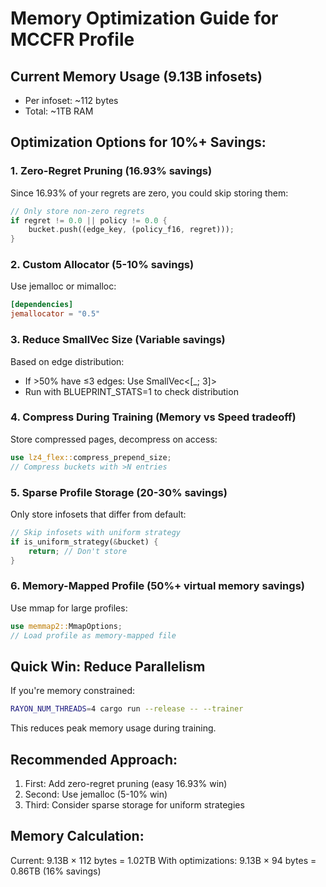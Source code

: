 # Memory Optimization Guide for MCCFR Profile

## Current Memory Usage (9.13B infosets)
- Per infoset: ~112 bytes
- Total: ~1TB RAM

## Optimization Options for 10%+ Savings:

### 1. **Zero-Regret Pruning** (16.93% savings)
Since 16.93% of your regrets are zero, you could skip storing them:
```rust
// Only store non-zero regrets
if regret != 0.0 || policy != 0.0 {
    bucket.push((edge_key, (policy_f16, regret)));
}
```

### 2. **Custom Allocator** (5-10% savings)
Use jemalloc or mimalloc:
```toml
[dependencies]
jemallocator = "0.5"
```

### 3. **Reduce SmallVec Size** (Variable savings)
Based on edge distribution:
- If >50% have ≤3 edges: Use SmallVec<[_; 3]>
- Run with BLUEPRINT_STATS=1 to check distribution

### 4. **Compress During Training** (Memory vs Speed tradeoff)
Store compressed pages, decompress on access:
```rust
use lz4_flex::compress_prepend_size;
// Compress buckets with >N entries
```

### 5. **Sparse Profile Storage** (20-30% savings)
Only store infosets that differ from default:
```rust
// Skip infosets with uniform strategy
if is_uniform_strategy(&bucket) {
    return; // Don't store
}
```

### 6. **Memory-Mapped Profile** (50%+ virtual memory savings)
Use mmap for large profiles:
```rust
use memmap2::MmapOptions;
// Load profile as memory-mapped file
```

## Quick Win: Reduce Parallelism
If you're memory constrained:
```bash
RAYON_NUM_THREADS=4 cargo run --release -- --trainer
```
This reduces peak memory usage during training.

## Recommended Approach:
1. First: Add zero-regret pruning (easy 16.93% win)
2. Second: Use jemalloc (5-10% win)
3. Third: Consider sparse storage for uniform strategies

## Memory Calculation:
Current: 9.13B × 112 bytes = 1.02TB
With optimizations: 9.13B × 94 bytes = 0.86TB (16% savings) 